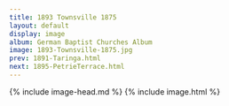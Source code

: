 ```yaml
---
title: 1893 Townsville 1875
layout: default
display: image
album: German Baptist Churches Album
image: 1893-Townsville-1875.jpg
prev: 1891-Taringa.html
next: 1895-PetrieTerrace.html
---
```

{% include image-head.md %}
{% include image.html %}
